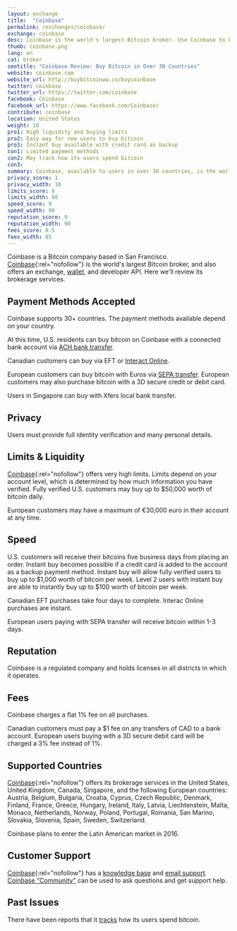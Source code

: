 ```yaml
---
layout: exchange
title:  "Coinbase"
permalink: /exchanges/coinbase/
exchange: coinbase
desc: Coinbase is the world's largest Bitcoin broker. Use Coinbase to buy bitcoin easily in over 30 supported countries. 
thumb: coinbase.png
lang: en
cat: broker
seotitle: "Coinbase Review: Buy Bitcoin in Over 30 Countries"
website: coinbase.com
website_url: http://buybitcoinww.co/buycoinbase
twitter: coinbase
twitter_url: https://twitter.com/coinbase
facebook: Coinbase
facebook_url: https://www.facebook.com/Coinbase/
contribute: coinbase
location: United States
weight: 10
pro1: High liquidity and buying limits 
pro2: Easy way for new users to buy bitcoin
pro3: Instant buy available with credit card as backup
con1: Limited payment methods
con2: May track how its users spend bitcoin
con3:
summary: Coinbase, available to users in over 30 countries, is the world's largest Bitcoin broker. Customers can buy bitcoin with a connected bank account, SEPA transfer, Interac Online, and many more payment methods. 
privacy_score: 1
privacy_width: 10
limits_score: 8
limits_width: 80
speed_score: 9
speed_width: 90
reputation_score: 9
reputation_width: 90
fees_score: 8.5
fees_width: 85
---
```

Coinbase is a Bitcoin company based in San Francisco. [Coinbase](http://buybitcoinww.co/buycoinbase){:rel="nofollow"} is the world's largest Bitcoin broker, and also offers an exchange, [wallet](/wallets/coinbase/), and developer API. Here we'll review its brokerage services. 

## Payment Methods Accepted
Coinbase supports 30+ countries. The payment methods available depend on your country. 

At this time, U.S. residents can buy bitcoin on Coinbase with a connected bank account via [ACH bank transfer](/en/buy-bitcoin-ach-bank-transfer-united-states/). 

Canadian customers can buy via EFT or [Interact Online](/en/buy-bitcoin-interac-online/).  

European customers can buy bitcoin with Euros via [SEPA transfer](/en/buy-bitcoin-sepa-transfer/). European customers may also purchase bitcoin with a 3D secure credit or debit card.  

Users in Singapore can buy with Xfers local bank transfer.

## Privacy
Users must provide full identity verification and many personal details. 

## Limits & Liquidity
[Coinbase](http://buybitcoinww.co/buycoinbase){:rel="nofollow"} offers very high limits. Limits depend on your account level, which is determined by how much information you have verified. Fully verified U.S. customers may buy up to $50,000 worth of bitcoin daily. 

European customers may have a maximum of €30,000 euro in their account at any time. 

## Speed
U.S. customers will receive their bitcoins five business days from placing an order. Instant buy becomes possible if a credit card is added to the account as a backup payment method. Instant buy will allow fully verified users to buy up to $1,000 worth of bitcoin per week. Level 2 users with instant buy are able to instantly buy up to $100 worth of bitcoin per week.  

Canadian EFT purchases take four days to complete. Interac Online purchases are instant.

European users paying with SEPA transfer will receive bitcoin within 1-3 days. 

## Reputation
Coinbase is a regulated company and holds licenses in all districts in which it operates.  

## Fees
Coinbase charges a flat 1% fee on all purchases.

Canadian customers must pay a $1 fee on any transfers of CAD to a bank account. European users buying with a 3D secure debit card will be charged a 3% fee instead of 1%. 

## Supported Countries
[Coinbase](http://buybitcoinww.co/buycoinbase){:rel="nofollow"} offers its brokerage services in the United States, United Kingdom, Canada, Singapore, and the following European countries: Austria, Belgium, Bulgaria, Croatia, Cyprus, Czech Republic, Denmark, Finland, France, Greece, Hungary, Ireland, Italy, Latvia, Liechtenstein, Malta, Monaco, Netherlands, Norway, Poland, Portugal, Romania, San Marino, Slovakia, Slovenia, Spain, Sweden, Switzerland.

Coinbase plans to enter the Latin American market in 2016. 

## Customer Support
[Coinbase](http://buybitcoinww.co/buycoinbase){:rel="nofollow"} has a [knowledge base](https://support.coinbase.com/) and [email support](https://support.coinbase.com/customer/portal/emails/new). [Coinbase "Community"](https://community.coinbase.com/) can be used to ask questions and get support help. 

## Past Issues

There have been reports that it [tracks](http://cointelegraph.com/news/113207/coinbase-is-tracking-how-users-spend-their-bitcoins) how its users spend bitcoin.

